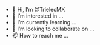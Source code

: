 - 👋 Hi, I’m @TrielecMX
- 👀 I’m interested in ...
- 🌱 I’m currently learning ...
- 💞️ I’m looking to collaborate on ...
- 📫 How to reach me ...

<!---
TrielecMX/TrielecMX is a ✨ special ✨ repository because its `README.md` (this file) appears on your GitHub profile.
You can click the Preview link to take a look at your changes.
--->
